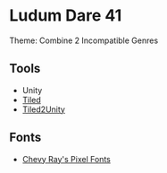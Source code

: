 # Ludum Dare 41
Theme: Combine 2 Incompatible Genres

## Tools
- Unity
- [Tiled](https://www.mapeditor.org/)
- [Tiled2Unity](https://seanba.itch.io/tiled2unity)

## Fonts
- [Chevy Ray's Pixel Fonts](https://chevyray.itch.io/pixel-fonts)